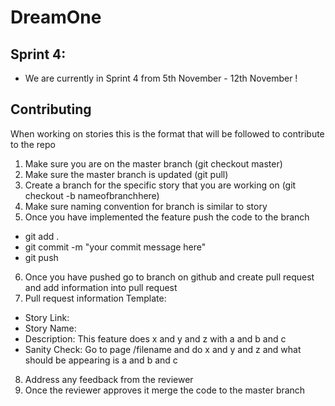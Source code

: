 # DreamOne

## Sprint 4:
- We are currently in Sprint 4 from 5th November - 12th November !


## Contributing
When working on stories this is the format that will be followed to contribute to the repo
 1. Make sure you are on the master branch (git checkout master)
 2. Make sure the master branch is updated (git pull) 
 3. Create a branch for the specific story that you are working on (git checkout -b nameofbranchhere) 
 4. Make sure naming convention for branch is similar to story
 5. Once you have implemented the feature push the code to the branch
   - git add .
   - git commit -m "your commit message here"
   - git push
 6. Once you have pushed go to branch on github and create pull request and add information into pull request
 7. Pull request information Template:
   - Story Link: <add story link here>
   - Story Name: <story name>
   - Description: This feature does x and y and z with a and b and c 
   - Sanity Check: Go to page /filename and do x and y and z and what should be appearing is a and b and c
 8. Address any feedback from the reviewer
 9. Once the reviewer approves it merge the code to the master branch
  
  
